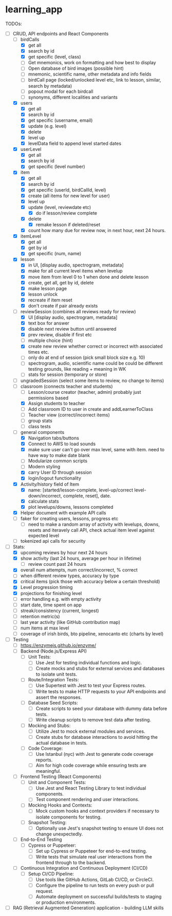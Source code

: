 # learning_app

TODOs:
- [ ] CRUD, API endpoints and React Components
    - [ ] birdCalls 
        - [x] get all
        - [x] search by id
        - [x] get specific (level, class)
        - [ ] Get mnemonics, work on formatting and how best to display
        - [ ] Open database of bird images (possible hint)
        - [ ] mnemonic, scientific name, other metadata and info fields
        - [ ] birdCall page (locked/unlocked level etc, link to lesson, similar, search by metadata)
        - [ ] popout modal for each birdcall
        - [ ] synonyms, different localities and variants
    - [x] users 
        - [x] get all
        - [x] search by id
        - [x] get specific (username, email)
        - [x] update (e.g. level)
        - [x] delete 
        - [x] level up
        - [x] levelData field to append level started dates
    - [x] userLevel 
        - [x] get all
        - [x] search by id
        - [x] get specific (level number)
    - [x] item
        - [x] get all
        - [x] search by id
        - [x] get specific (userId, birdCallId, level)
        - [x] create (all items for new level for user)
        - [x] level up
        - [x] update (level, reviewdate etc) 
            - [x] do if lesson/review complete
        - [x] delete
            - [x] remake lesson if deleted/reset
        - [x] count how many due for review now, in next hour, next 24 hours.
    - [x] itemLevel
        - [x] get all
        - [x] get by id
        - [x] get specific (num, name)
    - [x] lesson 
        - [x] in UI, [display audio, spectrogram, metadata]
        - [x] make for all current level items when levelup
        - [x] move item from level 0 to 1 when done and delete lesson
        - [x] create, get all, get by id, delete
        - [x] make lesson page
        - [x] lesson unlock
        - [x] recreate if item reset
        - [x] don't create if pair already exists
    - [ ] reviewSession (combines all reviews ready for review)
        - [x] UI [display audio, spectrogram, metadata]
        - [x] text box for answer
        - [x] disable next review button until answered
        - [x] prev review, disable if first etc
        - [ ] multiple choice (hint)
        - [x] create new review whether correct or incorrect with associated times etc.
        - [ ] only do at end of session (pick small block size e.g. 10)
        - [ ] spectrogram, audio, scientific name could be could be different testing grounds, like reading + meaning in WK
        - [ ] stats for session (temporary or store)
    - [ ] ungradedSession (select some items to review, no change to items)
    - [ ] classroom (connects teacher and students)
        - [ ] Lesson/course creator (teacher, admin) probably just permissions based
        - [x] Assign students to teacher
        - [ ] Add classroom ID to user in create and addLearnerToClass
        - [ ] Teacher view (correct/incorrect items)
        - [ ] group stats
        - [ ] class tests
    - [ ] general components
        - [x] Navigation tabs/buttons
        - [x] Connect to AWS to load sounds
        - [x] make sure user can't go over max level, same with item. need to have way to make date blank
        - [ ] Modularize common scripts
        - [ ] Modern styling
        - [x] carry User ID through session
        - [x] login/logout functionality
    - [x] Activity/history field of Item
        - [x] name: [started/lesson-complete, level-up/correct level-down/incorrect, complete, reset], date.
        - [x] calculate stats
        - [x] plot levelups/downs, lessons completed
    - [x] Helper document with example API calls
    - [ ] faker for creating users, lessons, progress etc
        - [ ] need to make a random array of activity with levelups, downs, resets and iteravely call API, check actual item level against expected level
    - [ ] tokenized api calls for security

- [ ] Stats:
    - [x] upcoming reviews by hour next 24 hours
    - [x] show activity (last 24 hours, average per hour in lifetime)
        - [ ] review count past 24 hours
    - [x] overall num attempts, num correct/incorrect, % correct
    - [ ] when different review types, accuracy by type
    - [x] critical items (pick those with accuracy below a certain threshold)
    - [x] Level progression timing
    - [x] projections for finishing level
    - [ ] error handling e.g. with empty activity
    - [ ] start date, time spent on app
    - [ ] streak/consistency (current, longest)
    - [ ] retention metric(s)
    - [ ] last year activity (like GitHub contribution map)
    - [ ] num items at max level
    - [ ] coverage of irish birds, bto pipeline, xenocanto etc (charts by level)

- [ ] Testing
    - [ ] https://enzymejs.github.io/enzyme/
    - [ ] Backend (Node.js/Express API)
        - [ ] Unit Tests:
            - [ ] Use Jest for testing individual functions and logic.
            - [ ] Create mocks and stubs for external services and databases to isolate unit tests.
        - [ ] Route/Integration Tests:
            - [ ] Use Supertest with Jest to test your Express routes.
            - [ ] Write tests to make HTTP requests to your API endpoints and assert the responses.
        - [ ] Database Seed Scripts:
            - [ ] Create scripts to seed your database with dummy data before tests.
            - [ ] Write cleanup scripts to remove test data after testing.
        - [ ] Mocking and Stubs:
            - [ ] Utilize Jest to mock external modules and services.
            - [ ] Create stubs for database interactions to avoid hitting the actual database in tests.
        - [ ] Code Coverage:
            - [ ] Use Istanbul (nyc) with Jest to generate code coverage reports.
            - [ ] Aim for high code coverage while ensuring tests are meaningful.
    - [ ] Frontend Testing (React Components)
        - [ ] Unit and Component Tests:
            - [ ] Use Jest and React Testing Library to test individual components.
            - [ ] Test component rendering and user interactions.
        - [ ] Mocking Hooks and Contexts:
            - [ ] Mock custom hooks and context providers if necessary to isolate components for testing.
        - [ ] Snapshot Testing:
            - [ ] Optionally use Jest's snapshot testing to ensure UI does not change unexpectedly.
    - [ ] End-to-End Testing
        - [ ] Cypress or Puppeteer:
            - [ ] Set up Cypress or Puppeteer for end-to-end testing.
            - [ ] Write tests that simulate real user interactions from the frontend through to the backend.
    - [ ] Continuous Integration and Continuous Deployment (CI/CD)
        - [ ] Setup CI/CD Pipeline:
            - [ ] Use tools like GitHub Actions, GitLab CI/CD, or CircleCI.
            - [ ] Configure the pipeline to run tests on every push or pull request.
            - [ ] Automate deployment on successful builds/tests to staging or production environments.

- [ ] RAG (Retrieval Augmented Generation) application - building LLM skills
